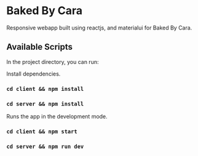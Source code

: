 # Baked By Cara

Responsive webapp built using reactjs, and materialui for Baked By Cara.

## Available Scripts

In the project directory, you can run:

Install dependencies.

### `cd client && npm install`

### `cd server && npm install`

Runs the app in the development mode.

### `cd client && npm start`

### `cd server && npm run dev`
